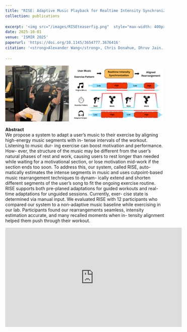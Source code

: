 ```yaml
---
title: "RISE: Adaptive Music Playback for Realtime Intensity Synchronization with Exercise"
collection: publications

excerpt: '<img src="/images/RISEteaserfig.png"  style="max-width: 400px;"><br>'
date: 2025-10-01
venue: 'ISMIR 2025'
paperurl: 'https://doi.org/10.1145/3654777.3676416'
citation: '<strong>Alexander Wang</strong>, Chris Donahue, Dhruv Jain. <a href="https://doi.org/10.1145/3654777.3676416">(PDF)</a>'

---
```

<img src="/images/RISEteaserfig.png"><br>

__Abstract__    
We propose a system to adapt a user’s music to their
exercise by aligning high-energy music segments with in-
tense intervals of the workout. Listening to music dur-
ing exercise can boost motivation and performance. How-
ever, the structure of the music may be different from the
user’s natural phases of rest and work, causing users to
rest longer than needed while waiting for a motivational
section, or lose motivation mid-work if the section ends
too soon. To address this, our system, called RISE, auto-
matically estimates the intense segments in music and uses
cutpoint-based music rearrangement techniques to dynam-
ically extend and shorten different segments of the user’s
song to fit the ongoing exercise routine. RISE supports
both pre-planed adaptations for guided workouts and real-
time adaptations for unguided sessions. Currently, exer-
cise state is determined via manual input. We evaluated
RISE with 12 participants who compared our system to a
non-adaptive music baseline while exercising in our lab.
Participants found our rearrangements seamless, intensity
estimation accurate, and many recalled moments when in-
tensity alignment helped them push through their workout.

<iframe width="560" height="315" src="https://www.youtube.com/embed/G6gvRIKrGvw?si=oSedKrVMw7hatkwG" title="YouTube video player" frameborder="0" allow="accelerometer; autoplay; clipboard-write; encrypted-media; gyroscope; picture-in-picture; web-share" referrerpolicy="strict-origin-when-cross-origin" allowfullscreen></iframe>
